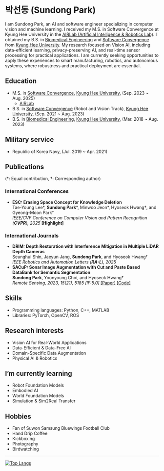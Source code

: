 # 박선동 (Sundong Park)
I am Sundong Park, an AI and software engineer specializing in computer vision and machine learning.
I received my M.S. in Software Convergence at Kyung Hee University in the [AIRLab (Artificial Intelligence & Robotics Lab)](http://airlab.khu.ac.kr).
I obtained my B.S. in [Biomedical Engineering](http://bme.khu.ac.kr) and [Software Convergence](http://swcon.khu.ac.kr) from [Kyung Hee University](https://www.khu.ac.kr).
My research focused on Vision AI, including data-efficient learning, privacy-preserving AI, and real-time sensor processing for practical applications.
I am currently seeking opportunities to apply these experiences to smart manufacturing, robotics, and autonomous systems, where robustness and practical deployment are essential.
## Education
- M.S. in [Software Convergence](http://swcon.khu.ac.kr), [Kyung Hee University](https://www.khu.ac.kr), (Sep. 2023 ~ Aug. 2025)
  - [AIRLab](http://airlab.khu.ac.kr)
- B.S. in [Software Convergence](http://swcon.khu.ac.kr) (Robot and Vision Track), [Kyung Hee University](https://www.khu.ac.kr), (Sep. 2021 ~ Aug. 2023)
- B.S. in [Biomedical Engineering](http://bme.khu.ac.kr), [Kyung Hee University](https://www.khu.ac.kr), (Mar. 2018 ~ Aug. 2023)
## Military service
- Republic of Korea Navy, (Jul. 2019 ~ Apr. 2021)
## Publications
(\*: Equal contribution, †: Corresponding author)
### International Conferences
- **ESC: Erasing Space Concept for Knowledge Deletion**  
  Tae-Young Lee*, **Sundong Park***, Minwoo Jeon*, Hyoseok Hwang†, and Gyeong-Moon Park†  
  *IEEE/CVF Conference on Computer Vision and Pattern Recognition (**CVPR**), 2025* **[Highlight]**
### International Journals
- **DRIM: Depth Restoration with Interference Mitigation in Multiple LiDAR Depth Cameras**  
  Seunghui Shin, Jaeyun Jang, **Sundong Park**, and Hyoseok Hwang†  
  *IEEE Robotics and Automation Letters (**RA-L**), 2025*  
- **SACuP: Sonar Image Augmentation with Cut and Paste Based DataBank for Semantic Segmentation**  
  **Sundong Park**, Yoonyoung Choi, and Hyoseok Hwang†  
  *Remote Sensing, 2023, 15(21), 5185 [IF:5.0]* [[Paper]](https://doi.org/10.3390/rs15215185) [[Code]](https://github.com/AIRLABkhu/SACuP)
## Skills
- Programming languages: Python, C++, MATLAB
- Libraries: PyTorch, OpenCV, ROS
## Research interests
- Vision AI for Real-World Applications
- Data-Efficient & Data-Free AI
- Domain-Specific Data Augmentation
- Physical AI & Robotics
## I’m currently learning
- Robot Foundation Models
- Embodied AI
- World Foundation Models
- Simulation & Sim2Real Transfer
## Hobbies
- Fan of Suwon Samsung Bluewings Football Club
- Hand Drip Coffee
- Kickboxing
- Photography
- Birdwatching
---
[![Top Langs](https://github-readme-stats.vercel.app/api/top-langs/?username=sundongpark&langs_count=3&layout=compact&theme=default&exclude_repo=sundongpark.github.io)](https://github.com/sundongpark/sundongpark)


<!--
**sundongpark/sundongpark** is a ✨ _special_ ✨ repository because its `README.md` (this file) appears on your GitHub profile.
[![Github Stats](https://github-readme-stats.vercel.app/api?username=sundongpark&show_icons=true)](https://github.com/sundongpark/sundongpark)
Here are some ideas to get you started:

- 🔭 I’m currently working on ...
- 🌱 I’m currently learning ...
- 👯 I’m looking to collaborate on ...
- 🤔 I’m looking for help with ...
- 💬 Ask me about ...
- 📫 How to reach me: ...
- 😄 Pronouns: ...
- ⚡ Fun fact: ...
-->
